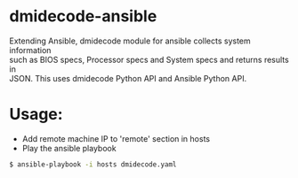 # dmidecode-ansible
Extending Ansible, dmidecode module for ansible collects system information
<br/>
such as BIOS specs, Processor specs and System specs and returns results in
<br/>
JSON. This uses dmidecode Python API and Ansible Python API. <br/>

# Usage:

- Add remote machine IP to 'remote' section in hosts
- Play the ansible playbook

```sh
$ ansible-playbook -i hosts dmidecode.yaml
```
